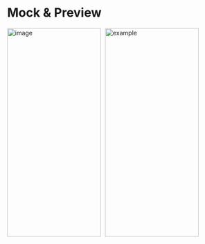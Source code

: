 # Mock & Preview
<div style="display: flex; gap: 10px; align-items: center;">
  <img width="216" height="481.5" alt="image" src="https://github.com/user-attachments/assets/08f07742-ad40-42fd-a42b-f8caad3ebcb9" />
  <img width="216" height="481.5" alt="example" src="https://github.com/user-attachments/assets/ca2bda27-5459-4a6d-9148-3bb6cc149f2c" />
</div>
